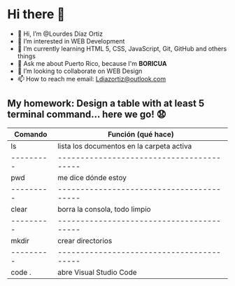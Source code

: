 # Hi there 👋
- 👋 Hi, I’m @Lourdes Díaz Ortiz
- 👀 I’m interested in WEB Development
- 🌱 I’m currently learning HTML 5, CSS, JavaScript, Git, GitHub and others things
- 💬 Ask me about Puerto Rico, because I'm **BORICUA**
- 💞️ I’m looking to collaborate on WEB Design
- 📫 How to reach me email: Ldiazortiz@outlook.com

## My homework: Design a table with at least 5 terminal command... here we go! :anguished:


|Comando  |Función (qué hace)                       |
|---------|-----------------------------------------|
|ls       |lista los documentos en la carpeta activa|
|---------|-----------------------------------------|
|pwd      |me dice dónde estoy                      |
|---------|-----------------------------------------|
|clear    |borra la consola, todo limpio            |
|---------|-----------------------------------------|
|mkdir    |crear directorios                        |
|---------|-----------------------------------------|
|code .   |abre Visual Studio Code                  |





